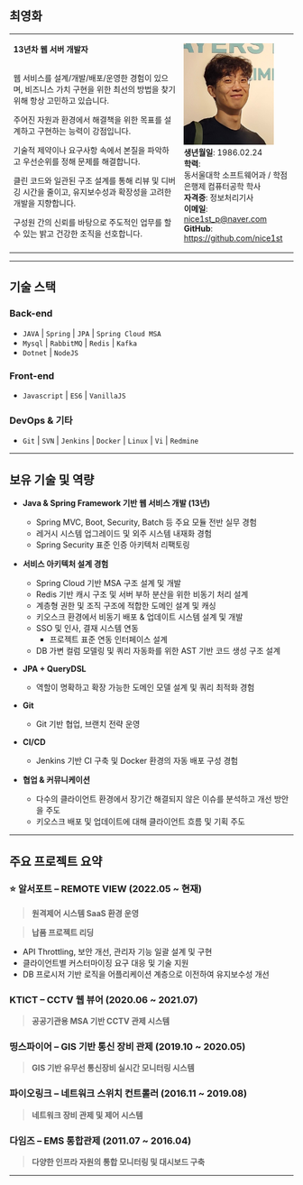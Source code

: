 ## 최영화

<table><tr><td style="width:60%; vertical-align:top">

<b>13년차 웹 서버 개발자</b> <br><br>
<p>웹 서비스를 설계/개발/배포/운영한 경험이 있으며, 비즈니스 가치 구현을 위한 최선의 방법을 찾기 위해 항상 고민하고 있습니다.</p>
<p>주어진 자원과 환경에서 해결책을 위한 목표를 설계하고 구현하는 능력이 강점입니다.</p>
<p>기술적 제약이나 요구사항 속에서 본질을 파악하고 우선순위를 정해 문제를 해결합니다.</p>
<p>클린 코드와 일관된 구조 설계를 통해 리뷰 및 디버깅 시간을 줄이고, 유지보수성과 확장성을 고려한 개발을 지향합니다.</p>
<p>구성원 간의 신뢰를 바탕으로 주도적인 업무를 할 수 있는 밝고 건강한 조직을 선호합니다.</p>

</td><td style="vertical-align:top">

<img src="data/profile3.png" width="160px" height="180px"> <br>
<b>생년월일</b>: 1986.02.24 <br>
<b>학력</b>: <br> 동서울대학 소프트웨어과 / 학점은행제 컴퓨터공학 학사 <br>
<b>자격증</b>: 정보처리기사 <br>
<b>이메일</b>: <a href="mailto:nice1st_p@naver.com">nice1st_p@naver.com</a><br>
<b>GitHub</b>: <a href="https://github.com/nice1st" target="_blank">https://github.com/nice1st</a>

</td></tr></table>

---

## 기술 스택

### Back-end

* `JAVA` | `Spring` | `JPA` | `Spring Cloud MSA`
* `Mysql` | `RabbitMQ` | `Redis` | `Kafka`
* `Dotnet` | `NodeJS`

### Front-end

* `Javascript` | `ES6` | `VanillaJS`

### DevOps & 기타

* `Git` | `SVN` | `Jenkins` | `Docker` | `Linux` | `Vi` | `Redmine`

---

## 보유 기술 및 역량

* **Java & Spring Framework 기반 웹 서비스 개발 (13년)**

  * Spring MVC, Boot, Security, Batch 등 주요 모듈 전반 실무 경험
  * 레거시 시스템 업그레이드 및 외주 시스템 내재화 경험
  * Spring Security 표준 인증 아키텍처 리팩토링

* **서비스 아키텍처 설계 경험**

  * Spring Cloud 기반 MSA 구조 설계 및 개발
  * Redis 기반 캐시 구조 및 서버 부하 분산을 위한 비동기 처리 설계
  * 계층형 권한 및 조직 구조에 적합한 도메인 설계 및 캐싱
  * 키오스크 환경에서 비동기 배포 & 업데이트 시스템 설계 및 개발
  * SSO 및 인사, 결재 시스템 연동
    * 프로젝트 표준 연동 인터페이스 설계
  * DB 가변 컬럼 모델링 및 쿼리 자동화를 위한 AST 기반 코드 생성 구조 설계

* **JPA + QueryDSL**

  * 역할이 명확하고 확장 가능한 도메인 모델 설계 및 쿼리 최적화 경험

* **Git**

  * Git 기반 협업, 브랜치 전략 운영

* **CI/CD**

  * Jenkins 기반 CI 구축 및 Docker 환경의 자동 배포 구성 경험

* **협업 & 커뮤니케이션**

  * 다수의 클라이언트 환경에서 장기간 해결되지 않은 이슈를 분석하고 개선 방안을 주도
  * 키오스크 배포 및 업데이트에 대해 클라이언트 흐름 및 기획 주도

---

## 주요 프로젝트 요약

### ⭐ 알서포트 – REMOTE VIEW (2022.05 \~ 현재)

> **원격제어 시스템 SaaS 환경 운영**

> **납품 프로젝트 리딩**

* API Throttling, 보안 개선, 관리자 기능 일괄 설계 및 구현
* 클라이언트별 커스터마이징 요구 대응 및 기술 지원
* DB 프로시저 기반 로직을 어플리케이션 계층으로 이전하여 유지보수성 개선

### KTICT – CCTV 웹 뷰어 (2020.06 \~ 2021.07)

> **공공기관용 MSA 기반 CCTV 관제 시스템**

### 띵스파이어 – GIS 기반 통신 장비 관제 (2019.10 \~ 2020.05)

> **GIS 기반 유무선 통신장비 실시간 모니터링 시스템**

### 파이오링크 – 네트워크 스위치 컨트롤러 (2016.11 \~ 2019.08)

> **네트워크 장비 관제 및 제어 시스템**

### 다임즈 – EMS 통합관제 (2011.07 \~ 2016.04)

> **다양한 인프라 자원의 통합 모니터링 및 대시보드 구축**

---
